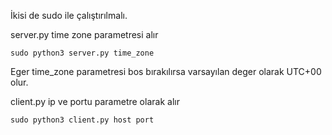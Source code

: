 İkisi de sudo ile çalıştırılmalı.

server.py time zone parametresi alır

	sudo python3 server.py time_zone

Eger time_zone parametresi bos bırakılırsa varsayılan deger olarak UTC+00 olur.

client.py ip ve portu parametre olarak alır

	sudo python3 client.py host port
